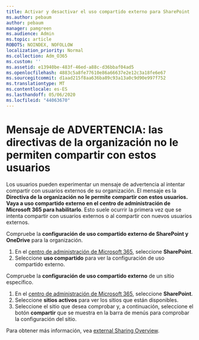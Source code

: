 ```yaml
---
title: Activar y desactivar el uso compartido externo para SharePoint
ms.author: pebaum
author: pebaum
manager: pamgreen
ms.audience: Admin
ms.topic: article
ROBOTS: NOINDEX, NOFOLLOW
localization_priority: Normal
ms.collection: Adm_O365
ms.custom: ''
ms.assetid: e13940be-483f-46ed-a88c-d36bbaf04ad5
ms.openlocfilehash: 4883c5a8fe77610e86a66637e2e12c3a18fe6e67
ms.sourcegitcommit: d1aad215f8aa636ba89c93a13a0c9d90e997f752
ms.translationtype: MT
ms.contentlocale: es-ES
ms.lasthandoff: 05/06/2020
ms.locfileid: "44063670"
---
```

# <a name="warning-message-your-organizations-policies-dont-allow-you-to-share-with-these-users"></a>Mensaje de ADVERTENCIA: las directivas de la organización no le permiten compartir con estos usuarios

Los usuarios pueden experimentar un mensaje de advertencia al intentar compartir con usuarios externos de su organización. El mensaje es la **Directiva de la organización no le permite compartir con estos usuarios. Vaya a uso compartido externo en el centro de administración de Microsoft 365 para habilitarlo**. Esto suele ocurrir la primera vez que se intenta compartir con usuarios externos o al compartir con nuevos usuarios externos.

Compruebe la **configuración de uso compartido externo de SharePoint y OneDrive** para la organización.

1. En el [centro de administración de Microsoft 365](https://admin.microsoft.com/AdminPortal/Home#/homepage">https://admin.microsoft.com/), seleccione **SharePoint**.
3. Seleccione **uso compartido** para ver la configuración de uso compartido externo.

Compruebe la **configuración de uso compartido externo** de un sitio específico.

1. En el [centro de administración de Microsoft 365](https://admin.microsoft.com/AdminPortal/Home#/homepage">https://admin.microsoft.com/), seleccione **SharePoint**.
2. Seleccione **sitios activos** para ver los sitios que están disponibles.
3. Seleccione el sitio que desea comprobar y, a continuación, seleccione el botón **compartir** que se muestra en la barra de menús para comprobar la configuración del sitio.

Para obtener más información, vea [external Sharing Overview](https://docs.microsoft.com/sharepoint/external-sharing-overview).